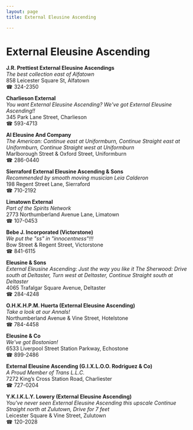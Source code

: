 ```yaml
---
layout: page 
title: External Eleusine Ascending

---
```



# External Eleusine Ascending


 **J.R. Prettiest External Eleusine Ascendings**  
_The best collection east of Alfatown_  
858 Leicester Square St, Alfatown  
☎ 324-2350

**Charlieson External**  
_You want External Eleusine Ascending? We've got External Eleusine Ascending!!_  
345 Park Lane Street, Charlieson  
☎ 593-4713

**Al Eleusine And Company**  
_The American: Continue east at Uniformburn, Continue Straight east at Uniformburn, Continue Straight west at Uniformburn_  
Marlborough Street & Oxford Street, Uniformburn  
☎ 286-0440

**Sierraford External Eleusine Ascending & Sons**  
_Recommended by smooth moving musician Leia Calderon_  
198 Regent Street Lane, Sierraford  
☎ 710-2192

**Limatown External**  
_Part of the Spirits Network_  
2773 Northumberland Avenue Lane, Limatown  
☎ 107-0453

**Bebe J. Incorporated (Victorstone)**  
_We put the "ss" in "innocentness"!!!_  
Bow Street & Regent Street, Victorstone  
☎ 841-6115

**Eleusine & Sons**  
_External Eleusine Ascending: Just the way you like it 
The Sherwood: Drive south at Deltaster, Turn west at Deltaster, Continue Straight south at Deltaster_  
4065 Trafalgar Square Avenue, Deltaster  
☎ 284-4248

**O.H.K.H.P.M. Huerta (External Eleusine Ascending)**  
_Take a look at our Annals!_  
Northumberland Avenue & Vine Street, Hotelstone  
☎ 784-4458

**Eleusine & Co**  
_We've got Bostonian!_  
6533 Liverpool Street Station Parkway, Echostone  
☎ 899-2486

**External Eleusine Ascending (G.I.X.L.O.O. Rodriguez & Co)**  
_A Proud Member of Trans L.L.C._  
7272 King’s Cross Station Road, Charliester  
☎ 727-0204

**Y.K.I.K.L.Y. Lowery (External Eleusine Ascending)**  
_You've never seen External Eleusine Ascending this upscale 
Continue Straight north at Zulutown, Drive for 7 feet_  
Leicester Square & Vine Street, Zulutown  
☎ 120-2028

